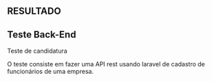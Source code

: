 ## RESULTADO

## Teste Back-End  
Teste de candidatura

O teste consiste em fazer uma API rest usando laravel de cadastro de funcionários de uma empresa.
